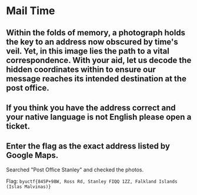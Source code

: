 # Mail Time

## Within the folds of memory, a photograph holds the key to an address now obscured by time's veil. Yet, in this image lies the path to a vital correspondence. With your aid, let us decode the hidden coordinates within to ensure our message reaches its intended destination at the post office.

## If you think you have the address correct and your native language is not English please open a ticket.

## Enter the flag as the exact address listed by Google Maps.

Searched "Post Office Stanley" and checked the photos.

Flag: `byuctf{845P+98W, Ross Rd, Stanley FIQQ 1ZZ, Falkland Islands (Islas Malvinas)}`